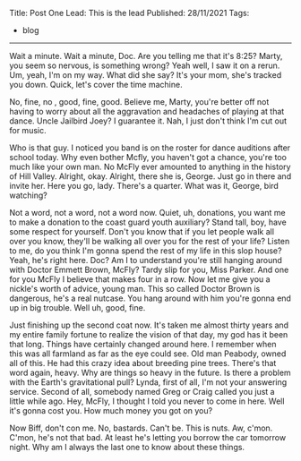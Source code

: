 Title: Post One
Lead: This is the lead
Published: 28/11/2021
Tags:
  - blog
---

Wait a minute. Wait a minute, Doc. Are you telling me that it's 8:25? Marty, you seem so nervous, is something wrong? Yeah well, I saw it on a rerun. Um, yeah, I'm on my way. What did she say? It's your mom, she's tracked you down. Quick, let's cover the time machine.

No, fine, no , good, fine, good. Believe me, Marty, you're better off not having to worry about all the aggravation and headaches of playing at that dance. Uncle Jailbird Joey? I guarantee it. Nah, I just don't think I'm cut out for music.

Who is that guy. I noticed you band is on the roster for dance auditions after school today. Why even bother Mcfly, you haven't got a chance, you're too much like your own man. No McFly ever amounted to anything in the history of Hill Valley. Alright, okay. Alright, there she is, George. Just go in there and invite her. Here you go, lady. There's a quarter. What was it, George, bird watching?

Not a word, not a word, not a word now. Quiet, uh, donations, you want me to make a donation to the coast guard youth auxiliary? Stand tall, boy, have some respect for yourself. Don't you know that if you let people walk all over you know, they'll be walking all over you for the rest of your life? Listen to me, do you think I'm gonna spend the rest of my life in this slop house? Yeah, he's right here. Doc? Am I to understand you're still hanging around with Doctor Emmett Brown, McFly? Tardy slip for you, Miss Parker. And one for you McFly I believe that makes four in a row. Now let me give you a nickle's worth of advice, young man. This so called Doctor Brown is dangerous, he's a real nutcase. You hang around with him you're gonna end up in big trouble. Well uh, good, fine.

Just finishing up the second coat now. It's taken me almost thirty years and my entire family fortune to realize the vision of that day, my god has it been that long. Things have certainly changed around here. I remember when this was all farmland as far as the eye could see. Old man Peabody, owned all of this. He had this crazy idea about breeding pine trees. There's that word again, heavy. Why are things so heavy in the future. Is there a problem with the Earth's gravitational pull? Lynda, first of all, I'm not your answering service. Second of all, somebody named Greg or Craig called you just a little while ago. Hey, McFly, I thought I told you never to come in here. Well it's gonna cost you. How much money you got on you?

Now Biff, don't con me. No, bastards. Can't be. This is nuts. Aw, c'mon. C'mon, he's not that bad. At least he's letting you borrow the car tomorrow night. Why am I always the last one to know about these things.